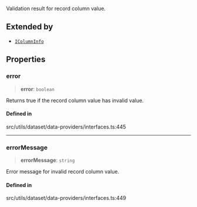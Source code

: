 Validation result for record column value.

## Extended by

- [`IColumnInfo`](IColumnInfo.md)

## Properties

### error

> **error**: `boolean`

Returns true if the record column value has invalid value.

#### Defined in

src/utils/dataset/data-providers/interfaces.ts:445

***

### errorMessage

> **errorMessage**: `string`

Error message for invalid record column value.

#### Defined in

src/utils/dataset/data-providers/interfaces.ts:449
